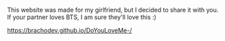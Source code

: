 This website was made for my girlfriend, but I decided to share it with you. If your partner loves BTS, I am sure they'll love this :)

https://brachodev.github.io/DoYouLoveMe-/
